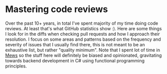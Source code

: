 # Mastering code reviews

Over the past 10+ years, in total I've spent majority of my time doing code reviews. At least that's what GitHub statistics show :). Here are some things I look for in the diffs when checking pull requests and how I approach their resolution. I focus on some areas and patterns based on the frequency and severity of issues that I usually find there, this is not meant to be an exhaustive list, but rather "quality minimum". Note that I spent lot of time in [Mews](https://github.com/MewsSystems/developers) so the stuff here will definitely be biased and opinionated, gravitating towards backend development in C# using functional programming principles.
